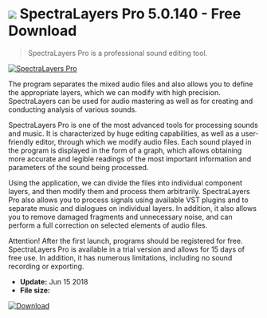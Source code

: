 # ![](https://cdn.softexe.net/static/icon/c/spectralayers-pro-10113.jpg) SpectraLayers Pro 5.0.140 - Free Download

> SpectraLayers Pro is a professional sound editing tool.

[![SpectraLayers Pro](https://gallery.dpcdn.pl/imgc/Tools/9526/g_-_420x350_1.5_-_x20120801145219_00.jpg)](https://softexe.net/win/multimedia/audio-utilities/spectralayers-pro:pRppc.html)

The program separates the mixed audio files and also allows you to define the appropriate layers, which we can modify with high precision. SpectraLayers can be used for audio mastering as well as for creating and conducting analysis of various sounds.
 
 SpectraLayers Pro is one of the most advanced tools for processing sounds and music. It is characterized by huge editing capabilities, as well as a user-friendly editor, through which we modify audio files. Each sound played in the program is displayed in the form of a graph, which allows obtaining more accurate and legible readings of the most important information and parameters of the sound being processed.  
 
 Using the application, we can divide the files into individual component layers, and then modify them and process them arbitrarily. SpectraLayers Pro also allows you to process signals using available VST plugins and to separate music and dialogues on individual layers. In addition, it also allows you to remove damaged fragments and unnecessary noise, and can perform a full correction on selected elements of audio files.
 
 Attention!
 After the first launch, programs should be registered for free. SpectraLayers Pro is available in a trial version and allows for 15 days of free use. In addition, it has numerous limitations, including no sound recording or exporting.


- **Update:** Jun 15 2018
- **File size:** 

[![Download](https://cdn.softexe.net/static/img/download.png)](https://softexe.net/win/multimedia/audio-utilities/spectralayers-pro:pRppc.html)

